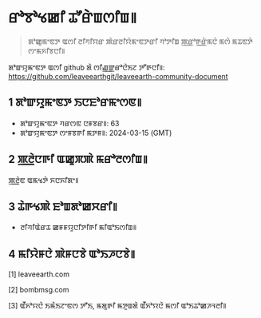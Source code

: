 # ꯔꯣꯕꯣꯠꯀꯤ ꯊꯧꯔꯥꯡꯁꯤꯡ꯫

>ꯗꯣꯀꯨꯃꯦꯟꯇ ꯑꯁꯤ ꯂꯤꯚꯤꯌꯔ ꯄꯥꯔꯂꯤꯌꯥꯃꯦꯟꯇꯔꯤ ꯚꯣꯇꯤꯡ ꯄ꯭ꯔꯣꯒ꯭ꯔꯥꯃꯅꯥ ꯃꯁꯥ ꯃꯊꯟꯇꯥ ꯁꯦꯃꯈꯤꯕꯅꯤ꯫

ꯗꯣꯛꯌꯨꯃꯦꯟꯇ ꯑꯁꯤ github ꯗꯥ ꯁꯤꯉ꯭ꯛꯔꯣꯅꯥꯏꯖ ꯇꯧꯒꯅꯤ꯫: https://github.com/leaveearthgit/leaveearth-community-document

## 1 ꯗꯣꯛꯌꯨꯃꯦꯟꯇ ꯏꯅꯐꯣꯔꯃꯦꯁꯟ꯫

- ꯗꯣꯛꯌꯨꯃꯦꯟꯇ ꯚꯔꯁꯟ ꯅꯝꯕꯔ꯫: 63
- ꯗꯣꯛꯌꯨꯃꯦꯟꯇ ꯁꯦꯝꯕꯒꯤ ꯃꯇꯝ꯫: 2024-03-15 (GMT)

## 2 ꯄ꯭ꯂꯥꯅꯒꯤ ꯑꯀꯨꯞꯄꯥ ꯃꯔꯣꯂꯁꯤꯡ꯫

ꯄ꯭ꯂꯥꯟ ꯑꯃꯠꯇꯥ ꯈꯅꯈꯤꯗꯦ꯫

## 3 ꯊꯥꯒꯠꯄꯥ ꯐꯣꯡꯗꯣꯀꯆꯔꯤ꯫
* ꯂꯤꯚꯤꯑꯥꯔꯊ ꯀꯝꯝꯌꯨꯅꯤꯇꯤꯒꯤ ꯃꯤꯑꯣꯏꯁꯤꯡ꯫

## 4 ꯃꯤꯌꯥꯝꯅꯥ ꯄꯥꯝꯅꯕꯥ ꯑꯣꯏꯍꯅꯕꯥ꯫
[1] leaveearth.com

[2] bombmsg.com

[3] ꯑꯩꯈꯣꯌꯅꯥ ꯏꯃꯥꯏꯖꯦꯟꯁ ꯇꯧꯏ, ꯃꯗꯨꯒꯤ ꯃꯇꯨꯡꯗꯥ ꯑꯩꯈꯣꯌꯅꯥ ꯃꯁꯤ ꯑꯣꯏꯊꯣꯀꯍꯜꯂꯤ꯫
